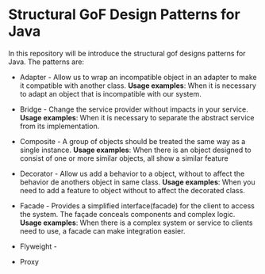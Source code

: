 # Structural GoF Design Patterns for Java

In this repository will be introduce the structural gof designs patterns for Java. The patterns are:
- Adapter - Allow us to wrap an incompatible object in an adapter to make it compatible with another class. <b>Usage examples</b>: When it is necessary to adapt an object that is incompatible with our system.

- Bridge - Change the service provider without impacts in your service. <b>Usage examples</b>: When it is necessary to separate the abstract service from its implementation.

- Composite - A group of objects should be treated the same way as a single instance. <b>Usage examples</b>: When there is an object designed to consist of one or more similar objects, all show a similar feature
- Decorator - Allow us add a behavior to a object, without to affect the behavior de anothers object in same class. <b>Usage examples</b>:
When you need to add a feature to object without to affect the decorated class.
- Facade - Provides a simplified interface(facade) for the client to access the system. The façade conceals components and complex logic. <b>Usage examples</b>: When there is a complex system or service to clients need to use, a facade can make integration easier.
- Flyweight - 
- Proxy

